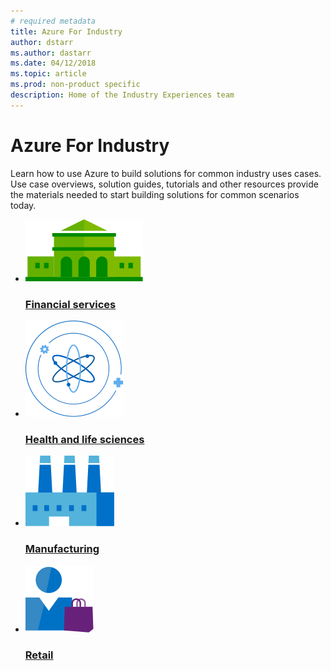 ```yaml
---
# required metadata
title: Azure For Industry 
author: dstarr
ms.author: dastarr
ms.date: 04/12/2018
ms.topic: article
ms.prod: non-product specific
description: Home of the Industry Experiences team
---
```

# Azure For Industry

Learn how to use Azure to build solutions for common industry uses cases. Use case overviews, solution guides, tutorials and other resources provide the materials needed to start building solutions for common scenarios today.

<ul class="panelContent cardsFTitle">
    <li>
        <a href="">
        <div class="cardSize">
            <div class="cardPadding">
                <div class="card">
                    <div class="cardImageOuter">
                        <div class="cardImage">
                            <img src="/azure-industry-docs/media/financial.svg" alt="" />
                        </div>
                    </div>
                    <div class="cardText">
                        <h3>Financial services</h3>
                    </div>
                </div>
            </div>
        </div>
        </a>
    </li>
</ul>

<ul class="panelContent cardsFTitle">
    <li>
        <a href="">
        <div class="cardSize">
            <div class="cardPadding">
                <div class="card">
                    <div class="cardImageOuter">
                        <div class="cardImage">
                            <img src="/azure-industry-docs/media/healthcare.svg" alt="" />
                        </div>
                    </div>
                    <div class="cardText">
                        <h3>Health and life sciences</h3>
                    </div>
                </div>
            </div>
        </div>
        </a>
    </li>
</ul>

<ul class="panelContent cardsFTitle">
    <li>
        <a href="">
        <div class="cardSize">
            <div class="cardPadding">
                <div class="card">
                    <div class="cardImageOuter">
                        <div class="cardImage">
                            <img src="/azure-industry-docs/media/discrete-manufacturing.svg" alt="" />
                        </div>
                    </div>
                    <div class="cardText">
                        <h3>Manufacturing</h3>
                    </div>
                </div>
            </div>
        </div>
        </a>
    </li>
</ul>

<ul class="panelContent cardsFTitle">
    <li>
        <a href="">
        <div class="cardSize">
            <div class="cardPadding">
                <div class="card">
                    <div class="cardImageOuter">
                        <div class="cardImage">
                            <img src="/azure-industry-docs/media/retailers.svg" alt="" />
                        </div>
                    </div>
                    <div class="cardText">
                        <h3>Retail</h3>
                    </div>
                </div>
            </div>
        </div>
        </a>
    </li>
</ul>